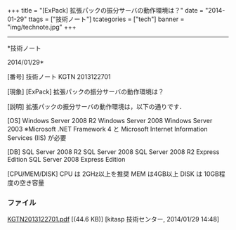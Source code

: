 ﻿+++
title = "[ExPack] 拡張パックの振分サーバの動作環境は？"
date = "2014-01-29"
ttags = ["技術ノート"]
tcategories = ["tech"]
banner = "img/technote.jpg"
+++

-----------------------------------------------------------------------------------------------------------------------------

*技術ノート

2014/01/29*


[番号]
技術ノート KGTN 2013122701

[現象]
[ExPack] 拡張パックの振分サーバの動作環境は？

[説明]
拡張パックの振分サーバの動作環境は，以下の通りです．

[OS]
Windows Server 2008 R2
Windows Server 2008
Windows Server 2003
※Microsoft .NET Framework 4 と Microsoft Internet Information Services
(IIS) が必要

[DB]
SQL Server 2008 R2
SQL Server 2008
SQL Server 2008 R2 Express Edition
SQL Server 2008 Express Edition

[CPU/MEM/DISK]
CPU は 2GHz以上を推奨
MEM は4GB以上
DISK は 10GB程度の空き容量


### ファイル

 
 


[KGTN2013122701.pdf](http://techreport.kitasp.net/attachments/download/1466/KGTN2013122701.pdf)
 [(44.6 KB)] [kitasp 技術センター, 2014/01/29
14:48]


 


 


